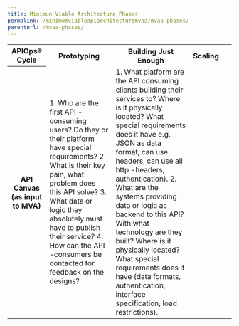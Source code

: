 ```yaml
---
title: Minimun Viable Architecture Phases
permalink: /minimumviableapiarchitecturemvaa/mvaa-phases/
parenturl: /mvaa-phases/
---
```


<table>
<tbody>
<tr>
<th>APIOps&reg; Cycle</th>
<th>Prototyping</th>
<th>Building Just Enough</th>
<th>Scaling</th>
</tr>
<tr>
<th colspan="1">API Canvas (as input to MVA)</th>
<td markdown="1">
1.  Who are the first API -consuming users? Do they or their platform have special requirements?
2.  What is their key pain, what problem does this API solve?
3.  What data or logic they absolutely must have to publish their service?
4.  How can the API -consumers be contacted for feedback on the designs?
</td>
<td markdown="1">
1.  What platform are the API consuming clients building their services to? Where is it physically located? What special requirements does it have e.g. JSON as data format, can use headers, can use all http -headers, authentication).
2.  What are the systems providing data or logic as backend to this API? With what technology are they built? Where is it physically located? What special requirements does it have (data formats, authentication, interface specification, load restrictions).
</td>
<td colspan="1">&nbsp;</td>
<td colspan="1">&nbsp;</td>
</tr>

</tbody>
</table>
